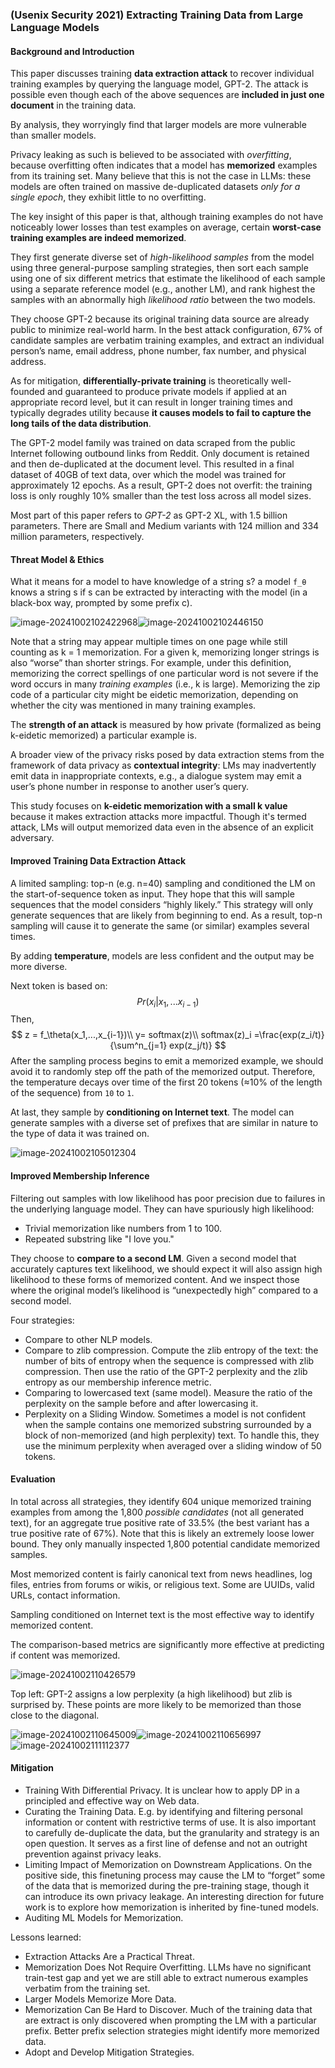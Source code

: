### (Usenix Security 2021) Extracting Training Data from Large Language Models

#### Background and Introduction

This paper discusses training **data extraction attack** to recover individual training examples by querying the language model, GPT-2. The attack is possible even though each of the above sequences are **included in just one document** in the training data.

By analysis, they worryingly find that larger models are more vulnerable than smaller models.

Privacy leaking as such is believed to be associated with *overfitting*, because overfitting often indicates that a model has **memorized** examples from its training set. Many believe that this is not the case in LLMs: these models are often trained on massive de-duplicated datasets *only for a single epoch*, they exhibit little to no overfitting.

The key insight of this paper is that, although training examples do not have noticeably lower losses than test examples on average, certain **worst-case training examples are indeed memorized**.

They first generate diverse set of *high-likelihood samples* from the model using three general-purpose sampling strategies, then sort each sample using one of six different metrics that estimate the likelihood of each sample using a separate reference model (e.g., another LM), and rank highest the samples with an abnormally high *likelihood ratio* between the two models.

They choose GPT-2 because its original training data source are already public to minimize real-world harm. In the best attack configuration, 67% of candidate samples are verbatim training examples, and extract an individual person’s name, email address, phone number, fax number, and physical address.

As for mitigation, **differentially-private training** is theoretically well-founded and guaranteed to produce private models if applied at an appropriate record level, but it can result in longer training times and typically degrades utility because **it causes models to fail to capture the long tails of the data distribution**.

The GPT-2 model family was trained on data scraped from the public Internet following outbound links from Reddit. Only document is retained and then de-duplicated at the document level. This resulted in a final dataset of 40GB of text data, over which the model was trained for approximately 12 epochs. As a result, GPT-2 does not overfit: the training loss is only roughly 10% smaller than the test loss across all model sizes.

Most part of this paper refers to *GPT-2* as GPT-2 XL, with 1.5 billion parameters. There are Small and Medium variants with 124 million and 334 million parameters, respectively.

#### Threat Model & Ethics

What it means for a model to have knowledge of a string s? a model `f_θ` knows a string s if s can be extracted by interacting with the model (in a black-box way, prompted by some prefix c).

![image-20241002102422968](./assets/image-20241002102422968.png)![image-20241002102446150](./assets/image-20241002102446150.png)

Note that a string may appear multiple times on one page while still counting as k = 1 memorization. For a given k, memorizing longer strings is also “worse” than shorter strings. For example, under this definition, memorizing the correct spellings of one particular word is not severe if the word occurs in many *training examples* (i.e., k is large). Memorizing the zip code of a particular city might be eidetic memorization, depending on whether the city was mentioned in many training examples. 

The **strength of an attack** is measured by how private (formalized as being k-eidetic memorized) a particular example is.

A broader view of the privacy risks posed by data extraction stems from the framework of data privacy as **contextual integrity**: LMs may inadvertently emit data in inappropriate contexts, e.g., a dialogue system may emit a user’s phone number in response to another user’s query.

This study focuses on **k-eidetic memorization with a small k value** because it makes extraction attacks more impactful. Though it's termed attack, LMs will output memorized data even in the absence of an explicit adversary.

#### Improved Training Data Extraction Attack

A limited sampling: top-n (e.g. n=40) sampling and conditioned the LM on the start-of-sequence token as input. They hope that this will sample sequences that the model considers “highly likely.” This strategy will only generate sequences that are likely from beginning to end. As a result, top-n sampling will cause it to generate the same (or similar) examples several times.

By adding **temperature**, models are less confident and the output may be more diverse.

Next token is based on:
$$
Pr(x_i | x_1, ... x_{i-1})
$$
Then,
$$
z = f_\theta(x_1,...,x_{i-1})\\
y= softmax(z)\\
softmax(z)_i =\frac{exp(z_i/t)}{\sum^n_{j=1} exp(z_j/t)}
$$
After the sampling process begins to emit a memorized example, we should avoid it to randomly step off the path of the memorized output. Therefore, the temperature decays over time of the first 20 tokens (≈10% of the length of the sequence) from `10` to `1`.

At last, they sample by **conditioning on Internet text**. The model can generate samples with a diverse set of prefixes that are similar in nature to the type of data it was trained on.

![image-20241002105012304](./assets/image-20241002105012304.png)

#### Improved Membership Inference

Filtering out samples with low likelihood has poor precision due to failures in the underlying language model. They can have spuriously high likelihood:

- Trivial memorization like numbers from 1 to 100.
- Repeated substring like "I love you."

They choose to **compare to a second LM**. Given a second model that accurately captures text likelihood, we should expect it will also assign high likelihood to these forms of memorized content. And we inspect those where the original model’s likelihood is “unexpectedly high” compared to a second model.

Four strategies:

- Compare to other NLP models.
- Compare to zlib compression. Compute the zlib entropy of the text: the number of bits of entropy when the sequence is compressed with zlib compression. Then use the ratio of the GPT-2 perplexity and the zlib entropy as our membership inference metric.
- Comparing to lowercased text (same model). Measure the ratio of the perplexity on the sample before and after lowercasing it.
- Perplexity on a Sliding Window. Sometimes a model is not confident when the sample contains one memorized substring surrounded by a block of non-memorized (and high perplexity) text. To handle this, they use the minimum perplexity when averaged over a sliding window of 50 tokens.

#### Evaluation

In total across all strategies, they identify 604 unique memorized training examples from among the 1,800 *possible candidates* (not all generated text), for an aggregate true positive rate of 33.5% (the best variant has a true positive rate of 67%). Note that this is likely an extremely loose lower bound. They only manually inspected 1,800 potential candidate memorized samples.

Most memorized content is fairly canonical text from news headlines, log files, entries from forums or wikis, or religious text. Some are UUIDs, valid URLs, contact information.

Sampling conditioned on Internet text is the most effective way to identify memorized content.

The comparison-based metrics are significantly more effective at predicting if content was memorized.

![image-20241002110426579](./assets/image-20241002110426579.png)

Top left: GPT-2 assigns a low perplexity (a high likelihood) but zlib is surprised by. These points are more likely to be memorized than those close to the diagonal.

![image-20241002110645009](./assets/image-20241002110645009.png)![image-20241002110656997](./assets/image-20241002110656997.png)![image-20241002111112377](./assets/image-20241002111112377.png)

#### Mitigation

- Training With Differential Privacy. It is unclear how to apply DP in a principled and effective way on Web data.
- Curating the Training Data. E.g. by identifying and filtering personal information or content with restrictive terms of use. It is also important to carefully de-duplicate the data, but the granularity and strategy is an open question. It serves as a first line of defense and not an outright prevention against privacy leaks.
- Limiting Impact of Memorization on Downstream Applications. On the positive side, this finetuning process may cause the LM to “forget” some of the data that is memorized during the pre-training stage, though it can introduce its own privacy leakage. An interesting direction for future work is to explore how memorization is inherited by fine-tuned models.
- Auditing ML Models for Memorization.

Lessons learned:

- Extraction Attacks Are a Practical Threat.
- Memorization Does Not Require Overfitting. LLMs have no significant train-test gap and yet we are still able to extract numerous examples verbatim from the training set.
- Larger Models Memorize More Data.
- Memorization Can Be Hard to Discover. Much of the training data that are extract is only discovered when prompting the LM with a particular prefix. Better prefix selection strategies might identify more memorized data.
- Adopt and Develop Mitigation Strategies.